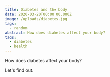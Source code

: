 ```yaml
---
title: Diabetes and the body
date: 2020-03-20T00:00:00.000Z
image: /uploads/diabetes.jpg
tags:
  - random
abstract: How does diabetes affect your body?
tags:
  - diabetes
  - health
---
```


How does diabetes affect your body?

Let's find out.
